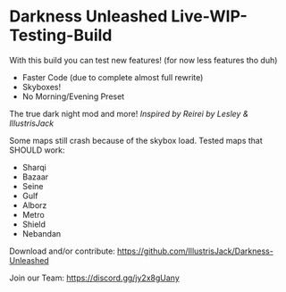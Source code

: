 # Darkness Unleashed Live-WIP-Testing-Build
With this build you can test new features! (for now less features tho duh)
- Faster Code (due to complete almost full rewrite)
- Skyboxes!
- No Morning/Evening Preset


The true dark night mod and more!
*Inspired by Reirei*
*by Lesley & IllustrisJack*


Some maps still crash because of the skybox load.
Tested maps that SHOULD work:
- Sharqi
- Bazaar
- Seine
- Gulf
- Alborz
- Metro
- Shield
- Nebandan



Download and/or contribute:
https://github.com/IllustrisJack/Darkness-Unleashed

Join our Team: https://discord.gg/jy2x8gUany

